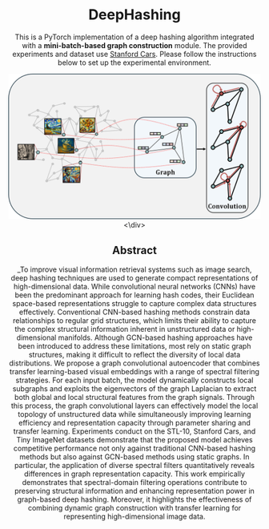 <div align="center">

# DeepHashing

This is a PyTorch implementation of a deep hashing algorithm integrated with a __mini-batch-based graph construction__ module. The provided experiments and dataset use [Stanford Cars](https://ai.stanford.edu/~jkrause/cars/car_dataset.html). Please follow the instructions below to set up the experimental environment.

![poster](./images/key_modules.png)
<\div>

## Abstract

_To improve visual information retrieval systems such as image search, deep hashing techniques are used to generate compact representations of high-dimensional data. 
While convolutional neural networks (CNNs) have been the predominant approach for learning hash codes, their Euclidean space-based representations struggle to capture complex data structures effectively.
Conventional CNN-based hashing methods constrain data relationships to regular grid structures, which limits their ability to capture the complex structural information inherent in unstructured data or high-dimensional manifolds. 
Although GCN-based hashing approaches have been introduced to address these limitations, most rely on static graph structures, making it difficult to reflect the diversity of local data distributions.
We propose a graph convolutional autoencoder that combines transfer learning-based visual embeddings with a range of spectral filtering strategies. 
For each input batch, the model dynamically constructs local subgraphs and exploits the eigenvectors of the graph Laplacian to extract both global and local structural features from the graph signals. 
Through this process, the graph convolutional layers can effectively model the local topology of unstructured data while simultaneously improving learning efficiency and representation capacity through parameter sharing and transfer learning.
Experiments conduct on the STL-10, Stanford Cars, and Tiny ImageNet datasets demonstrate that the proposed model achieves competitive performance not only against traditional CNN-based hashing methods but also against GCN-based methods using static graphs. 
In particular, the application of diverse spectral filters quantitatively reveals differences in graph representation capacity.
This work empirically demonstrates that spectral-domain filtering operations contribute to preserving structural information and enhancing representation power in graph-based deep hashing. 
Moreover, it highlights the effectiveness of combining dynamic graph construction with transfer learning for representing high-dimensional image data.
